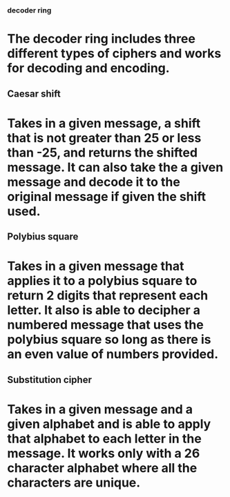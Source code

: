 ﻿### decoder ring
# The decoder ring includes three different types of ciphers and works for decoding and encoding.

## Caesar shift
# Takes in a given message, a shift that is not greater than 25 or less than -25, and returns the shifted message. It can also take the a given message and decode it to the original message if given the shift used.

## Polybius square
# Takes in a given message that applies it to a polybius square to return 2 digits that represent each letter.  It also is able to decipher a numbered message that uses the polybius square so long as there is an even value of numbers provided.

## Substitution cipher
# Takes in a given message and a given alphabet and is able to apply that alphabet to each letter in the message.  It works only with a 26 character alphabet where all the characters are unique.

